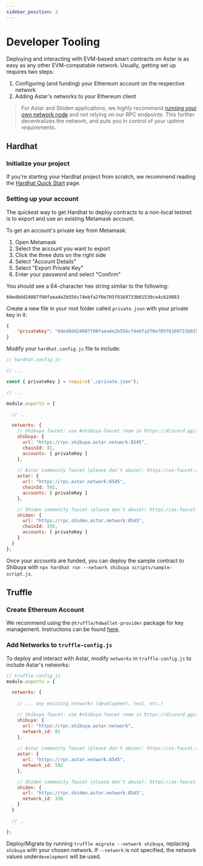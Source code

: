 ```yaml
---
sidebar_position: 3
---
```


# Developer Tooling

Deploying and interacting with EVM-based smart contracts on Astar is as easy as any other EVM-compatable network. Usually, getting set up requires two steps:

1. Configuring (and funding) your Ethereum account on the respective network
2. Adding Astar's networks to your Ethereum client

> For Astar and Shiden applications, we *highly* recommend [running your own network node](../nodes/index.md) and not relying on our RPC endpoints. This further decentralizes the network, and puts you in control of your uptime requirements.

## Hardhat

### Initialize your project

If you're starting your Hardhat project from scratch, we recommend reading the [Hardhat Quick Start](https://hardhat.org/getting-started/#quick-start#overview) page.

### Setting up your account

The quickest way to get Hardhat to deploy contracts to a non-local testnet is to export and use an existing Metamask account.

To get an account's private key from Metamask:

1. Open Metamask
2. Select the account you want to export
3. Click the three dots on the right side
4. Select "Account Details"
5. Select "Export Private Key"
6. Enter your password and select "Confirm"

You should see a 64-character hex string similar to the following:

`60ed0dd24087f00faea4e2b556c74ebfa2f0e705f8169733b01530ce4c619883`

Create a new file in your root folder called `private.json` with your private key in it:

```json
{
    "privateKey": "60ed0dd24087f00faea4e2b556c74ebfa2f0e705f8169733b01530ce4c619883"
}
```

Modify your `hardhat.config.js` file to include:

```js
// hardhat.config.js

// ... 

const { privateKey } = require('./private.json');

// ... 

module.exports = {

  // ... 

  networks: {
    // Shibuya faucet: use #shibuya-faucet room in https://discord.gg/astarnetwork
    shibuya: {
      url: "https://rpc.shibuya.astar.network:8545",
      chainId: 81,
      accounts: [ privateKey ]
    },
    
    // Astar community faucet (please don't abuse): https://as-faucet.xyz/en/astar#
    astar: {
      url: "https://rpc.astar.network:8545",
      chainId: 592,
      accounts: [ privateKey ]
    },

    // Shiden community faucet (please don't abuse): https://as-faucet.xyz/en/shiden#
    shiden: {
      url: "https://rpc.shiden.astar.network:8545",
      chainId: 336,
      accounts: [ privateKey ]
    }
  }
};
```

Once your accounts are funded, you can deploy the sample contract to Shibuya with `npx hardhat run --network shibuya scripts/sample-script.js`.

## Truffle

### Create Ethereum Account

We recommend using the `@truffle/hdwallet-provider` package for key management. Instructions can be found [here](https://github.com/trufflesuite/truffle/blob/develop/packages/hdwallet-provider/README.md).

### Add Networks to `truffle-config.js`

To deploy and interact with Astar, modify `networks` in `truffle-config.js` to include Astar's networks:

```js
// truffle-config.js
module.exports = {

  networks: {
  
    // ... any existing networks (development, test, etc.)

    // Shibuya faucet: use #shibuya-faucet room in https://discord.gg/astarnetwork
    shibuya: {
      url: "https://rpc.shibuya.astar.network",
      network_id: 81
    },
    
    // Astar community faucet (please don't abuse): https://as-faucet.xyz/en/astar#
    astar: {
      url: "https://rpc.astar.network:8545",
      network_id: 592
    },

    // Shiden community faucet (please don't abuse): https://as-faucet.xyz/en/shiden#
    shiden: {
      url: "https://rpc.shiden.astar.network:8545",
      network_id: 336
    }
  }

  // ...

};
```

Deploy/Migrate by running `truffle migrate --network shibuya`, replacing `shibuya` with your chosen network. If `--network` is not specified, the network values under`development` will be used.
